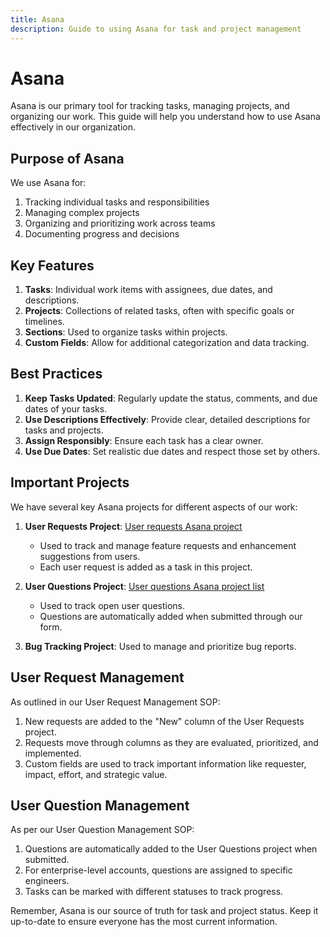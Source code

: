 ```yaml
---
title: Asana
description: Guide to using Asana for task and project management
---
```


# Asana

Asana is our primary tool for tracking tasks, managing projects, and organizing our work. This guide will help you understand how to use Asana effectively in our organization.

## Purpose of Asana

We use Asana for:

1. Tracking individual tasks and responsibilities
2. Managing complex projects
3. Organizing and prioritizing work across teams
4. Documenting progress and decisions

## Key Features

1. **Tasks**: Individual work items with assignees, due dates, and descriptions.
2. **Projects**: Collections of related tasks, often with specific goals or timelines.
3. **Sections**: Used to organize tasks within projects.
4. **Custom Fields**: Allow for additional categorization and data tracking.

## Best Practices

1. **Keep Tasks Updated**: Regularly update the status, comments, and due dates of your tasks.
2. **Use Descriptions Effectively**: Provide clear, detailed descriptions for tasks and projects.
3. **Assign Responsibly**: Ensure each task has a clear owner.
4. **Use Due Dates**: Set realistic due dates and respect those set by others.

## Important Projects

We have several key Asana projects for different aspects of our work:

1. **User Requests Project**: [User requests Asana project](https://app.asana.com/0/your-project-id/list)
   - Used to track and manage feature requests and enhancement suggestions from users.
   - Each user request is added as a task in this project.

2. **User Questions Project**: [User questions Asana project list](https://app.asana.com/0/1202302358229231/list)
   - Used to track open user questions.
   - Questions are automatically added when submitted through our form.

3. **Bug Tracking Project**: Used to manage and prioritize bug reports.

## User Request Management

As outlined in our User Request Management SOP:

1. New requests are added to the "New" column of the User Requests project.
2. Requests move through columns as they are evaluated, prioritized, and implemented.
3. Custom fields are used to track important information like requester, impact, effort, and strategic value.

## User Question Management

As per our User Question Management SOP:

1. Questions are automatically added to the User Questions project when submitted.
2. For enterprise-level accounts, questions are assigned to specific engineers.
3. Tasks can be marked with different statuses to track progress.

Remember, Asana is our source of truth for task and project status. Keep it up-to-date to ensure everyone has the most current information.

